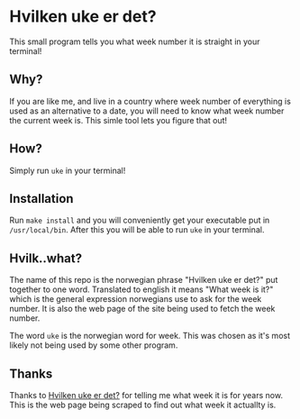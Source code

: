 # Hvilken uke er det?

This small program tells you what week number it is straight in your terminal!

## Why?

If you are like me, and live in a country where week number of everything is used as
an alternative to a date, you will need to know what week number the current week is.
This simle tool lets you figure that out!

## How?

Simply run `uke` in your terminal!

## Installation

Run `make install` and you will conveniently get your executable put in
`/usr/local/bin`. After this you will be able to run `uke` in your terminal.

## Hvilk..what?

The name of this repo is the norwegian phrase "Hvilken uke er det?" put together to one word.
Translated to english it means "What week is it?" which is the general expression norwegians
use to ask for the week number. It is also the web page of the site being used to fetch the
week number.

The word `uke` is the norwegian word for week. This was chosen as it's most likely not being
used by some other program.

## Thanks

Thanks to [Hvilken uke er det?](http://www.hvilkenukeerdet.no) for telling me what week it
is for years now. This is the web page being scraped to find out what week it actuallty is.
